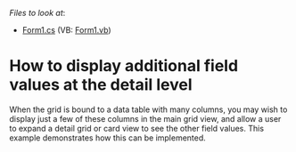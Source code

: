 <!-- default file list -->
*Files to look at*:

* [Form1.cs](./CS/Form1.cs) (VB: [Form1.vb](./VB/Form1.vb))
<!-- default file list end -->
# How to display additional field values at the detail level


<p>When the grid is bound to a data table with many columns, you may wish to display just a few of these columns in the main grid view, and allow a user to expand a detail grid or card view to see the other field values. This example demonstrates how this can be implemented.</p>

<br/>


